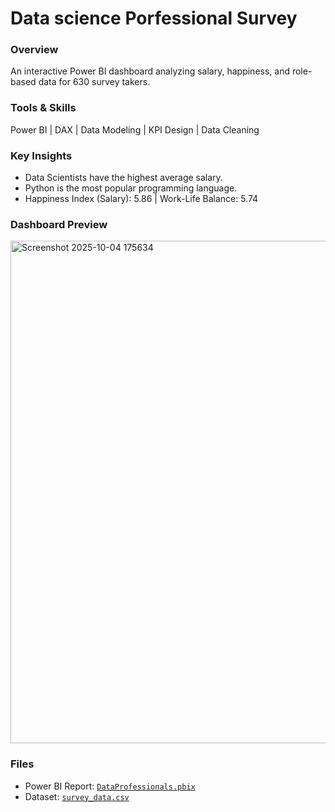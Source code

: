 
# Data science Porfessional Survey

### Overview
An interactive Power BI dashboard analyzing salary, happiness, and role-based data for 630 survey takers.

### Tools & Skills
Power BI | DAX | Data Modeling | KPI Design | Data Cleaning

### Key Insights
- Data Scientists have the highest average salary.
- Python is the most popular programming language.
- Happiness Index (Salary): 5.86 | Work-Life Balance: 5.74

### Dashboard Preview
<img width="1438" height="804" alt="Screenshot 2025-10-04 175634" src="https://github.com/user-attachments/assets/a96419ae-c440-416b-bd31-fa0731f4d396" />


### Files
- Power BI Report: [`DataProfessionals.pbix`](./Reports/DataProfessionals.pbix)
- Dataset: [`survey_data.csv`](./Data/survey_data.csv)
